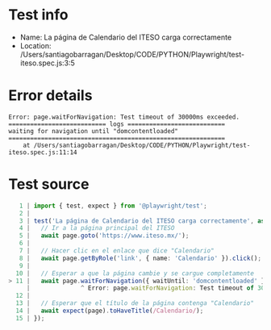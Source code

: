 # Test info

- Name: La página de Calendario del ITESO carga correctamente
- Location: /Users/santiagobarragan/Desktop/CODE/PYTHON/Playwright/test-iteso.spec.js:3:5

# Error details

```
Error: page.waitForNavigation: Test timeout of 30000ms exceeded.
=========================== logs ===========================
waiting for navigation until "domcontentloaded"
============================================================
    at /Users/santiagobarragan/Desktop/CODE/PYTHON/Playwright/test-iteso.spec.js:11:14
```

# Test source

```ts
   1 | import { test, expect } from '@playwright/test';
   2 |
   3 | test('La página de Calendario del ITESO carga correctamente', async ({ page }) => {
   4 |   // Ir a la página principal del ITESO
   5 |   await page.goto('https://www.iteso.mx/');
   6 |
   7 |   // Hacer clic en el enlace que dice "Calendario"
   8 |   await page.getByRole('link', { name: 'Calendario' }).click();
   9 |
  10 |   // Esperar a que la página cambie y se cargue completamente
> 11 |   await page.waitForNavigation({ waitUntil: 'domcontentloaded' });
     |              ^ Error: page.waitForNavigation: Test timeout of 30000ms exceeded.
  12 |
  13 |   // Esperar que el título de la página contenga "Calendario"
  14 |   await expect(page).toHaveTitle(/Calendario/);
  15 | });
```